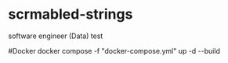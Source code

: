 # scrmabled-strings
software engineer (Data) test

#Docker
docker compose -f "docker-compose.yml" up -d --build